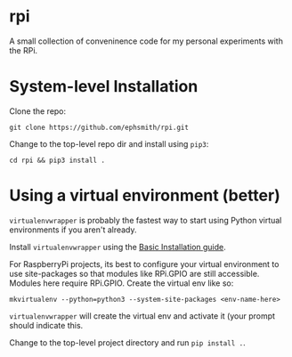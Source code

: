 # rpi
A small collection of conveninence code for my personal experiments with the RPi.
# System-level Installation
Clone the repo:

    git clone https://github.com/ephsmith/rpi.git

Change to the top-level repo dir and install using `pip3`:

    cd rpi && pip3 install .

# Using a virtual environment (better)
`virtualenvwrapper` is probably the fastest way to start using Python virtual environments if you aren't already.

Install `virtualenvwrapper` using the [Basic Installation guide](http://virtualenvwrapper.readthedocs.io/en/latest/install.html#basic-installation).

For RaspberryPi projects, its best to configure your virtual environment to use site-packages so that modules like RPi.GPIO are still accessible.  Modules here require RPi.GPIO. Create the virtual env like so:

    mkvirtualenv --python=python3 --system-site-packages <env-name-here>

`virtualenvwrapper` will create the virtual env and activate it (your prompt should indicate this.

Change to the top-level project directory and run `pip install .`.  
